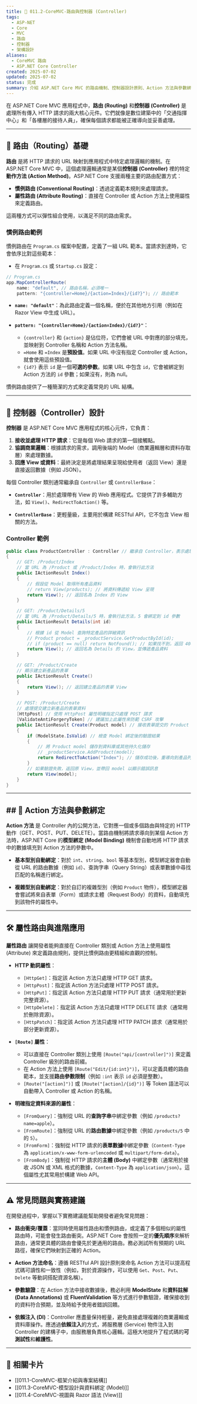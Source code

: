 ```yaml
---
title: 🚦 011.2-CoreMVC-路由與控制器 (Controller)
tags:
  - ASP-NET
  - Core
  - MVC
  - 路由
  - 控制器
  - 架構設計
aliases:
  - CoreMVC 路由
  - ASP.NET Core Controller
created: 2025-07-02
updated: 2025-07-02
status: 完成
summary: 介紹 ASP.NET Core MVC 的路由機制、控制器設計原則、Action 方法與參數綁定，並涵蓋屬性路由與實務開發技巧。
---
```


在 ASP.NET Core MVC 應用程式中，**路由 (Routing)** 和**控制器 (Controller)** 是處理所有傳入 HTTP 請求的兩大核心元件。它們就像是數位建築中的「交通指揮中心」和「各樓層的接待人員」，確保每個請求都能被正確導向並妥善處理。

---
## 🚦 路由（Routing）基礎

**路由** 是將 HTTP 請求的 URL 映射到應用程式中特定處理邏輯的機制。在 ASP.NET Core MVC 中，這個處理邏輯通常是某個**控制器 (Controller)** 裡的特定**動作方法 (Action Method)**。ASP.NET Core 支援兩種主要的路由配置方式：

- **慣例路由 (Conventional Routing)**：透過定義範本規則來處理請求。
- **屬性路由 (Attribute Routing)**：直接在 Controller 或 Action 方法上使用屬性來定義路由。

這兩種方式可以彈性組合使用，以滿足不同的路由需求。

### 慣例路由範例

慣例路由在 `Program.cs` 檔案中配置，定義了一組 URL 範本。當請求到達時，它會依序比對這些範本：

- 在 `Program.cs` 或 `Startup.cs` 設定：
```csharp
// Program.cs
app.MapControllerRoute(
    name: "default", // 路由名稱，必須唯一
    pattern: "{controller=Home}/{action=Index}/{id?}"); // 路由範本
```
- **`name: "default"`**：為此路由定義一個名稱，便於在其他地方引用（例如在 Razor View 中生成 URL）。

- **`pattern: "{controller=Home}/{action=Index}/{id?}"`**：
    - `{controller}` 和 `{action}` 是佔位符，它們會被 URL 中對應的部分填充，並映射到 Controller 名稱和 Action 方法名稱。
    - `=Home` 和 `=Index` 是**預設值**。如果 URL 中沒有指定 Controller 或 Action，就會使用這些預設值。
    - `{id?}` 表示 `id` 是一個**可選的參數**。如果 URL 中包含 `id`，它會被綁定到 Action 方法的 `id` 參數；如果沒有，則為 null。

慣例路由提供了一種簡潔的方式來定義常見的 URL 結構。

---
## 🧩 控制器（Controller）設計

**控制器** 是 ASP.NET Core MVC 應用程式的核心元件，它負責：

1. **接收並處理 HTTP 請求**：它是每個 Web 請求的第一個接觸點。
2. **協調商業邏輯**：根據請求的需求，調用後端的 Model（商業邏輯層和資料存取層）來處理數據。
3. **回應 View 或資料**：最終決定是將處理結果呈現給使用者（返回 View）還是直接返回數據（例如 JSON）。

每個 Controller 類別通常繼承自 `Controller` 或 `ControllerBase`：

- **`Controller`**：用於處理帶有 View 的 Web 應用程式。它提供了許多輔助方法，如 `View()`、`RedirectToAction()` 等。

- **`ControllerBase`**：更輕量級，主要用於構建 RESTful API，它不包含 View 相關的方法。

### Controller 範例

```csharp
public class ProductController : Controller // 繼承自 Controller，表示處理 Web 頁面請求
{
    // GET: /Product/Index
    // 當 URL 為 /Product 或 /Product/Index 時，會執行此方法
    public IActionResult Index()
    {
        // 假設從 Model 取得所有產品資料
        // return View(products); // 將資料傳遞給 View 呈現
        return View(); // 返回名為 Index 的 View
    }

    // GET: /Product/Details/5
    // 當 URL 為 /Product/Details/5 時，會執行此方法，5 會綁定到 id 參數
    public IActionResult Details(int id)
    {
        // 根據 id 從 Model 查詢特定產品的詳細資訊
        // Product product = _productService.GetProductById(id);
        // if (product == null) return NotFound(); // 如果找不到，返回 404
        return View(); // 返回名為 Details 的 View，並傳遞產品資料
    }

    // GET: /Product/Create
    // 顯示建立新產品的表單
    public IActionResult Create()
    {
        return View(); // 返回建立產品的表單 View
    }

    // POST: /Product/Create
    // 處理提交建立新產品的表單資料
    [HttpPost] // 使用 HttpPost 屬性明確指定只處理 POST 請求
    [ValidateAntiForgeryToken] // 建議加上此屬性來防範 CSRF 攻擊
    public IActionResult Create(Product model) // 接收表單提交的 Product 物件
    {
        if (ModelState.IsValid) // 檢查 Model 綁定後的驗證結果
        {
            // 將 Product model 儲存到資料庫或其他持久化儲存
            // _productService.AddProduct(model);
            return RedirectToAction("Index"); // 儲存成功後，重導向到產品列表頁
        }
        // 如果驗證失敗，返回原 View，並帶回 model 以顯示錯誤訊息
        return View(model);
    }
}
```

---
## ## 📝 Action 方法與參數綁定

**Action 方法** 是 Controller 內的公開方法，它對應一個或多個路由與特定的 HTTP 動作（GET、POST、PUT、DELETE）。當路由機制將請求導向到某個 Action 方法時，ASP.NET Core 的**模型綁定 (Model Binding)** 機制會自動地將 HTTP 請求中的數據填充到 Action 方法的參數中。

- **基本型別自動綁定**：對於 `int`、`string`、`bool` 等基本型別，模型綁定器會自動從 URL 的路由數據（例如 `id`）、查詢字串（Query String）或表單數據中尋找匹配的名稱進行綁定。

- **複雜型別自動綁定**：對於自訂的複雜型別（例如 `Product` 物件），模型綁定器會嘗試將來自表單（Form）或請求主體（Request Body）的資料，自動填充到該物件的屬性中。

---
## 🛠️ 屬性路由與進階應用

**屬性路由** 讓開發者能夠直接在 Controller 類別或 Action 方法上使用屬性 (Attribute) 來定義路由規則，提供比慣例路由更精細和直觀的控制。

- **HTTP 動詞屬性**：
    - `[HttpGet]`：指定該 Action 方法只處理 HTTP GET 請求。
    - `[HttpPost]`：指定該 Action 方法只處理 HTTP POST 請求。
    - `[HttpPut]`：指定該 Action 方法只處理 HTTP PUT 請求（通常用於更新完整資源）。
    - `[HttpDelete]`：指定該 Action 方法只處理 HTTP DELETE 請求（通常用於刪除資源）。
    - `[HttpPatch]`：指定該 Action 方法只處理 HTTP PATCH 請求（通常用於部分更新資源）。

- **`[Route]` 屬性**：
    - 可以直接在 Controller 類別上使用 `[Route("api/[controller]")]` 來定義 Controller 級別的路由前綴。
    - 在 Action 方法上使用 `[Route("Edit/{id:int}")]`，可以定義具體的路由範本，並支援**路由參數限制**（例如 `:int` 表示 `id` 必須是整數）。
    - `[Route("[action]")]` 或 `[Route("[action]/{id}")]` 等 Token 語法可以自動帶入 Controller 或 Action 的名稱。

- **明確指定資料來源的屬性**：
    - `[FromQuery]`：強制從 URL 的**查詢字串**中綁定參數（例如 `/products?name=apple`）。
    - `[FromRoute]`：強制從 URL 的**路由數據**中綁定參數（例如 `/products/5` 中的 `5`）。
    - `[FromForm]`：強制從 HTTP 請求的**表單數據**中綁定參數（`Content-Type` 為 `application/x-www-form-urlencoded` 或 `multipart/form-data`）。
    - `[FromBody]`：強制從 HTTP 請求的**主體 (Body)** 中綁定參數（通常用於接收 JSON 或 XML 格式的數據，`Content-Type` 為 `application/json`）。這個屬性尤其常用於構建 Web API。

---
## ⚠️ 常見問題與實務建議

在開發過程中，掌握以下實務建議能幫助開發者避免常見問題：

- **路由衝突/覆蓋**：當同時使用屬性路由和慣例路由，或定義了多個相似的屬性路由時，可能會發生路由衝突。ASP.NET Core 會按照一定的**優先順序**來解析路由，通常更具體的路由會優先於更通用的路由。務必測試所有預期的 URL 路徑，確保它們映射到正確的 Action。

- **Action 方法命名**：遵循 RESTful API 設計原則來命名 Action 方法可以提高程式碼可讀性和一致性（例如，對於資源操作，可以使用 `Get`、`Post`、`Put`、`Delete` 等動詞搭配資源名稱）。

- **參數驗證**：在 Action 方法中接收數據後，務必利用 **ModelState** 和**資料註解 (Data Annotations)** 或 **FluentValidation** 等方式進行參數驗證，確保接收到的資料符合預期，並及時給予使用者錯誤回饋。

- **依賴注入 (DI)**：Controller 應盡量保持輕量，避免直接處理複雜的商業邏輯或資料庫操作。應透過**依賴注入**的方式，將服務層 (Service) 物件注入到 Controller 的建構子中，由服務層負責核心邏輯。這極大地提升了程式碼的**可測試性**和**維護性**。
---
## 🔗 相關卡片

- [[011.1-CoreMVC-框架介紹與專案結構]]
- [[011.3-CoreMVC-模型設計與資料綁定 (Model)]]
- [[011.4-CoreMVC-視圖與 Razor 語法 (View)]]


